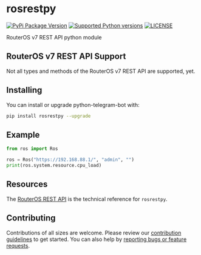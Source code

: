 # rosrestpy

[![PyPi Package Version](https://img.shields.io/pypi/v/rosrestpy)](https://pypi.org/project/rosrestpy/)
[![Supported Python versions](https://img.shields.io/pypi/pyversions/rosrestpy)](https://pypi.org/project/rosrestpy/)
[![LICENSE](https://img.shields.io/github/license/hexatester/rosrestpy)](https://github.com/hexatester/rosrestpy/blob/main/LICENSE)

RouterOS v7 REST API python module

## RouterOS v7 REST API Support

Not all types and methods of the RouterOS v7 REST API are supported, yet.

## Installing

You can install or upgrade python-telegram-bot with:

```bash
pip install rosrestpy --upgrade
```

## Example

```python
from ros import Ros

ros = Ros("https://192.168.88.1/", "admin", "")
print(ros.system.resource.cpu_load)
```

## Resources

The [RouterOS REST API](https://help.mikrotik.com/docs/display/ROS/REST+API) is the technical reference for `rosrestpy`.

## Contributing

Contributions of all sizes are welcome. Please review our [contribution guidelines](https://github.com/hexatester/rosrestpy/blob/main/CONTRIBUTING.md "How To Contribute") to get started. You can also help by [reporting bugs or feature requests](https://github.com/hexatester/rosrestpy/issues/new/choose).
